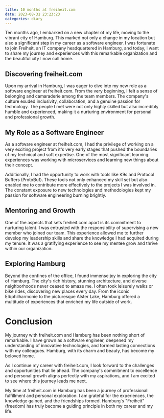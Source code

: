 ```yaml
---
title: 10 months at freiheit.com
date: 2023-08-31 23:23:23
categories: diary
---
```


Ten months ago, I embarked on a new chapter of my life, moving to the vibrant city of Hamburg. This marked not only a change in my location but also a significant step in my career as a software engineer. I was fortunate to join Freiheit, an IT company headquartered in Hamburg, and today, I want to share my journey and experiences with this remarkable organization and the beautiful city I now call home.

<!--more-->

## Discovering freiheit.com

Upon my arrival in Hamburg, I was eager to dive into my new role as a software engineer at freiheit.com. From the very beginning, I felt a sense of belonging and camaraderie among the team members. The company's culture exuded inclusivity, collaboration, and a genuine passion for technology. The people I met were not only highly skilled but also incredibly humble and experienced, making it a nurturing environment for personal and professional growth.

## My Role as a Software Engineer

As a software engineer at freiheit.com, I had the privilege of working on a very exciting project from it's very early stages that pushed the boundaries of my technical and soft expertise. One of the most significant learning experiences was working with microservices and learning new things about their concept.

Additionally, I had the opportunity to work with tools like K9s and Protocol Buffers (ProtoBuf). These tools not only enhanced my skill set but also enabled me to contribute more effectively to the projects I was involved in. The constant exposure to new technologies and methodologies kept my passion for software engineering burning brightly.

## Mentoring and Growth

One of the aspects that sets freiheit.com apart is its commitment to nurturing talent. I was entrusted with the responsibility of supervising a new member who joined our team. This experience allowed me to further develop my leadership skills and share the knowledge I had acquired during my tenure. It was a gratifying experience to see my mentee grow and thrive within our organization.

## Exploring Hamburg

Beyond the confines of the office, I found immense joy in exploring the city of Hamburg. The city's rich history, stunning architecture, and diverse neighborhoods never ceased to amaze me. I often took leisurely walks or bike rides, discovering new places every day. From the iconic Elbphilharmonie to the picturesque Alster Lake, Hamburg offered a multitude of experiences that enriched my life outside of work.

# Conclusion

My journey with freiheit.com and Hamburg has been nothing short of remarkable. I have grown as a software engineer, deepened my understanding of innovative technologies, and formed lasting connections with my colleagues. Hamburg, with its charm and beauty, has become my beloved home.

As I continue my career with freiheit.com, I look forward to the challenges and opportunities that lie ahead. The company's commitment to excellence and personal growth aligns perfectly with my aspirations, and I am excited to see where this journey leads me next.

My time at freiheit.com in Hamburg has been a journey of professional fulfillment and personal exploration. I am grateful for the experiences, the knowledge gained, and the friendships formed. Hamburg's "Freiheit" (freedom) has truly become a guiding principle in both my career and my life.